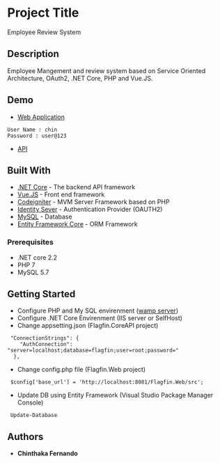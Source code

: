 # Project Title

Employee Review System

## Description

Employee Mangement and review system based on Service Oriented Architecture, OAuth2, .NET Core, PHP and Vue.JS.

## Demo

* [Web Application](http://emp.chinthakafernando.com)
```
User Name : chin
Password : user@123
```
* [API](http://ids.chinthakafernando.com)

## Built With

* [.NET Core](https://dotnet.microsoft.com/download) - The backend API framework
* [Vue.JS](https://vuejs.org/) - Front end framework
* [Codeigniter](https://codeigniter.com/) - MVM Server Framework based on PHP
* [Identity Sever](https://identityserver.io/) - Authentication Provider (OAUTH2)
* [MySQL](https://www.mysql.com/) - Database
* [Entity Framework Core](https://docs.microsoft.com/en-us/ef/core/) - ORM Framework


### Prerequisites

* .NET core 2.2
* PHP 7
* MySQL 5.7


## Getting Started

* Configure PHP and My SQL envirenment ([wamp server](http://www.wampserver.com/en/))
* Configure .NET Core Envirenment (IIS server or SelfHost)
* Change appsetting.json (Flagfin.CoreAPI project)
```
 "ConnectionStrings": {
    "AuthConnection": "server=localhost;database=flagfin;user=root;password="
  },
```
* Change config.php file (Flagfin.Web project) 
```
 $config['base_url'] = 'http://localhost:8081/Flagfin.Web/src';
```
* Update DB using Entity Framework (Visual Studio Package Manager Console)
```
 Update-Database
```

## Authors

* **Chinthaka Fernando**



